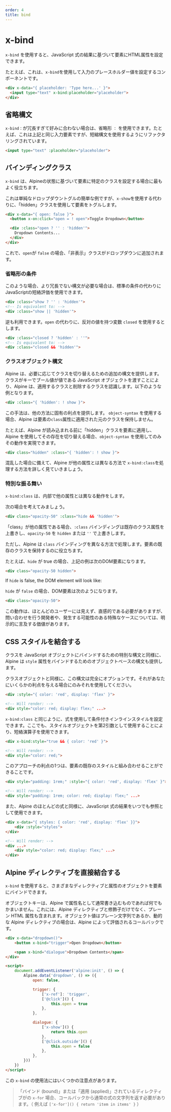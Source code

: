 ```yaml
---
order: 4
title: bind
---
```


# x-bind

<!-- `x-bind` allows you to set HTML attributes on elements based on the result of JavaScript expressions.

For example, here's a component where we will use `x-bind` to set the placeholder value of an input. -->

`x-bind` を使用すると、JavaScript 式の結果に基づいて要素にHTML属性を設定できます。

たとえば、これは、`x-bind`を使用して入力のプレースホルダー値を設定するコンポーネントです。

```html
<div x-data="{ placeholder: 'Type here...' }">
  <input type="text" x-bind:placeholder="placeholder">
</div>
```

<a name="shorthand-syntax"></a>

## 省略構文

<!-- If `x-bind:` is too verbose for your liking, you can use the shorthand: `:`. For example, here is the same input element as above, but refactored to use the shorthand syntax. -->

`x-bind：`が冗長すぎて好みに合わない場合は、省略形 `：` を使用できます。たとえば、これは上記と同じ入力要素ですが、短縮構文を使用するようにリファクタリングされています。

```html
<input type="text" :placeholder="placeholder">
```

<a name="binding-classes"></a>

## バインディングクラス

<!-- `x-bind` is most often useful for setting specific classes on an element based on your Alpine state.

Here's a simple example of a simple dropdown toggle, but instead of using `x-show`, we'll use a "hidden" class to toggle an element. -->

`x-bind` は、Alpineの状態に基づいて要素に特定のクラスを設定する場合に最もよく役立ちます。

これは単純なドロップダウントグルの簡単な例ですが、`x-show`を使用する代わりに、「hidden」クラスを使用して要素をトグルします。

```html
<div x-data="{ open: false }">
  <button x-on:click="open = ! open">Toggle Dropdown</button>

  <div :class="open ? '' : 'hidden'">
    Dropdown Contents...
  </div>
</div>
```

<!-- Now, when `open` is `false`, the "hidden" class will be added to the dropdown. -->

これで、`open`が `false` の場合、「非表示」クラスがドロップダウンに追加されます。

<a name="shorthand-conditionals"></a>

### 省略形の条件

<!-- In cases like these, if you prefer a less verbose syntax you can use JavaScript's short-circuit evaluation instead of standard conditionals: -->

このような場合、より冗長でない構文が必要な場合は、標準の条件の代わりにJavaScriptの短絡評価を使用できます。

```html
<div :class="show ? '' : 'hidden'">
<!-- Is equivalent to: -->
<div :class="show || 'hidden'">
```

<!-- The inverse is also available to you. Suppose instead of `open`, we use a variable with the opposite value: `closed`. -->

逆も利用できます。`open` の代わりに、反対の値を持つ変数 `closed` を使用するとします。

```html
<div :class="closed ? 'hidden' : ''">
<!-- Is equivalent to: -->
<div :class="closed && 'hidden'">
```

<a name="class-object-syntax"></a>

### クラスオブジェクト構文

<!-- Alpine offers an additional syntax for toggling classes if you prefer. By passing a JavaScript object where the classes are the keys and booleans are the values, Alpine will know which classes to apply and which to remove. For example: -->

Alpine は、必要に応じてクラスを切り替えるための追加の構文を提供します。クラスがキーでブール値が値である JavaScript オブジェクトを渡すことにより、Alpine は、適用するクラスと削除するクラスを認識します。以下のような例となります。

```html
<div :class="{ 'hidden': ! show }">
```

<!-- This technique offers a unique advantage to other methods. When using object-syntax, Alpine will NOT preserve original classes applied to an element's `class` attribute. -->

<!-- For example, if you wanted to apply the "hidden" class to an element before Alpine loads, AND use Alpine to toggle its existence you can only achieve that behavior using object-syntax: -->

この手法は、他の方法に固有の利点を提供します。 `object-syntax` を使用する場合、Alpine は要素の`class`属性に適用された元のクラスを保持しません。

たとえば、Alpine が読み込まれる前に「hidden」クラスを要素に適用し、Alpine を使用してその存在を切り替える場合、`object-syntax` を使用してのみその動作を実現できます。

```html
<div class="hidden" :class="{ 'hidden': ! show }">
```

<!-- In case that confused you, let's dig deeper into how Alpine handles `x-bind:class` differently than other attributes. -->

混乱した場合に備えて、Alpine が他の属性とは異なる方法で `x-bind:class`を処理する方法を詳しく見ていきましょう。

<a name="special-behavior"></a>

### 特別な振る舞い

<!-- `x-bind:class` behaves differently than other attributes under the hood. -->

<!-- Consider the following case. -->

`x-bind:class` は、内部で他の属性とは異なる動作をします。

次の場合を考えてみましょう。

```html
<div class="opacity-50" :class="hide && 'hidden'">
```

<!-- If "class" were any other attribute, the `:class` binding would overwrite any existing class attribute, causing `opacity-50` to be overwritten by either `hidden` or `''`. -->

<!-- However, Alpine treats `class` bindings differently. It's smart enough to preserve existing classes on an element. -->

<!-- For example, if `hide` is true, the above example will result in the following DOM element: -->

「class」が他の属性である場合、`:class` バインディングは既存のクラス属性を上書きし、`opacity-50` を `hidden` または `''` で上書きします。

ただし、Alpine は `class` バインディングを異なる方法で処理します。要素の既存のクラスを保持するのに役立ちます。

たとえば、`hide` が true の場合、上記の例は次のDOM要素になります。

```html
<div class="opacity-50 hidden">
```

If `hide` is false, the DOM element will look like:

`hide` が `false` の場合、DOM要素は次のようになります。

```html
<div class="opacity-50">
```

<!-- This behavior should be invisible and intuitive to most users, but it is worth mentioning explicitly for the inquiring developer or any special cases that might crop up. -->

この動作は、ほとんどのユーザーには見えず、直感的である必要がありますが、問い合わせを行う開発者や、発生する可能性のある特殊なケースについては、明示的に言及する価値があります。

<a name="binding-styles"></a>

## CSS スタイルを結合する

<!-- Similar to the special syntax for binding classes with JavaScript objects, Alpine also offers an object-based syntax for binding `style` attributes. -->

<!-- Just like the class objects, this syntax is entirely optional. Only use it if it affords you some advantage. -->

クラスを JavaScript オブジェクトにバインドするための特別な構文と同様に、Alpine は `style` 属性をバインドするためのオブジェクトベースの構文も提供します。

クラスオブジェクトと同様に、この構文は完全にオプションです。それがあなたにいくらかの利点を与える場合にのみそれを使用してください。

```html
<div :style="{ color: 'red', display: 'flex' }">

<!-- Will render: -->
<div style="color: red; display: flex;" ...>
```

<!-- Conditional inline styling is possible using expressions just like with x-bind:class. Short circuit operators can be used here as well by using a styles object as the second operand. -->

`x-bind:class` と同じように、式を使用して条件付きインラインスタイルを設定できます。ここでも、スタイルオブジェクトを第2引数として使用することにより、短絡演算子を使用できます。

```html
<div x-bind:style="true && { color: 'red' }">

<!-- Will render: -->
<div style="color: red;">
```

<!-- One advantage of this approach is being able to mix it in with existing styles on an element: -->

このアプローチの利点の1つは、要素の既存のスタイルと組み合わせることができることです。

```html
<div style="padding: 1rem;" :style="{ color: 'red', display: 'flex' }">

<!-- Will render: -->
<div style="padding: 1rem; color: red; display: flex;" ...>
```

<!-- And like most expressions in Alpine, you can always use the result of a JavaScript expression as the reference: -->

また、Alpine のほとんどの式と同様に、JavaScript 式の結果をいつでも参照として使用できます。

```html
<div x-data="{ styles: { color: 'red', display: 'flex' }}">
    <div :style="styles">
</div>

<!-- Will render: -->
<div ...>
    <div style="color: red; display: flex;" ...>
</div>
```

<a name="bind-directives"></a>

## Alpine ディレクティブを直接結合する

<!-- `x-bind` allows you to bind an object of different directives and attributes to an element. -->

<!-- The object keys can be anything you would normally write as an attribute name in Alpine. This includes Alpine directives and modifiers, but also plain HTML attributes. The object values are either plain strings, or in the case of dynamic Alpine directives, callbacks to be evaluated by Alpine. -->

`x-bind` を使用すると、さまざまなディレクティブと属性のオブジェクトを要素にバインドできます。

オブジェクトキーは、Alpine で属性名として通常書き込むものであれば何でもかまいません。これには、Alpine ディレクティブと修飾子だけでなく、プレーン HTML 属性も含まれます。オブジェクト値はプレーン文字列であるか、動的な Alpine ディレクティブの場合は、Alpine によって評価されるコールバックです。

```html
<div x-data="dropdown()">
    <button x-bind="trigger">Open Dropdown</button>

    <span x-bind="dialogue">Dropdown Contents</span>
</div>

<script>
    document.addEventListener('alpine:init', () => {
        Alpine.data('dropdown', () => ({
            open: false,

            trigger: {
                ['x-ref']: 'trigger',
                ['@click']() {
                    this.open = true
                },
            },

            dialogue: {
                ['x-show']() {
                    return this.open
                },
                ['@click.outside']() {
                    this.open = false
                },
            },
        }))
    })
</script>
```

<!-- There are a couple of caveats to this usage of `x-bind`: -->

<!-- > When the directive being "bound" or "applied" is `x-for`, you should return a normal expression string from the callback. For example: `['x-for']() { return 'item in items' }` -->

この `x-bind` の使用法にはいくつかの注意点があります。

> 「バインド (bound)」または「適用 (applied)」されているディレクティブがの `x-for` 場合、コールバックから通常の式の文字列を返す必要があります。（ 例えば `['x-for']() { return 'item in items' }` ）